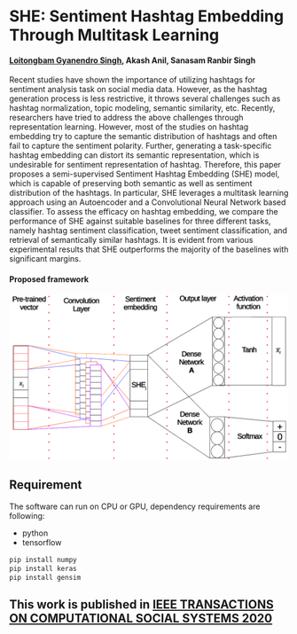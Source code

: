 <h1>SHE: Sentiment Hashtag Embedding Through Multitask Learning</h1>

<h4><a href="https://sites.google.com/view/gyanendro">Loitongbam Gyanendro Singh</a>, Akash Anil, Sanasam Ranbir Singh</h4>

<p>
Recent studies have shown the importance of utilizing hashtags for sentiment analysis task on social media data. However, as the hashtag generation process is less restrictive, it throws several challenges such as hashtag normalization, topic modeling, semantic similarity, etc. Recently, researchers have tried to address the above challenges through representation learning. However, most of the studies on hashtag embedding try to capture the semantic distribution of hashtags and often fail to capture the sentiment polarity. Further, generating a task-specific hashtag embedding can distort its semantic representation, which is undesirable for sentiment representation of hashtag. Therefore, this paper proposes a semi-supervised Sentiment Hashtag Embedding (SHE) model, which is capable of preserving both
semantic as well as sentiment distribution of the hashtags. In particular, SHE leverages a multitask learning approach using an Autoencoder and a Convolutional Neural Network based classifier. To assess the efficacy on hashtag embedding, we compare the performance of SHE against suitable baselines for three different tasks, namely hashtag sentiment classification, tweet sentiment classification, and retrieval of semantically similar hashtags. It is evident from various experimental results that SHE outperforms the majority of the baselines with significant margins.
</p>


<h4>Proposed framework</h4>
<img src="https://github.com/gloitongbam/SHE/blob/master/SHE.png" alt="Framework">
<br>

## Requirement
The software can run on CPU or GPU, dependency requirements are following:

+ python
+ tensorflow

```shell
pip install numpy
pip install keras
pip install gensim
```

## This work is published in [IEEE TRANSACTIONS ON COMPUTATIONAL SOCIAL SYSTEMS 2020](https://ieeexplore.ieee.org/abstract/document/8963749)


